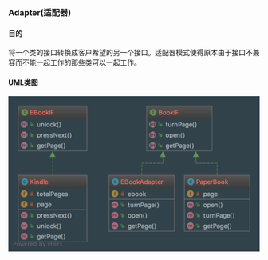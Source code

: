 ### Adapter(适配器)


#### 目的

 
将一个类的接口转换成客户希望的另一个接口。适配器模式使得原本由于接口不兼容而不能一起工作的那些类可以一起工作。
#### UML类图


![avatar](uml/uml.png)

